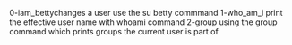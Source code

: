 0-iam_bettychanges a user use the su betty commmand 
1-who_am_i print the effective user name with whoami command
2-group using the group command which prints groups the current user is part of
